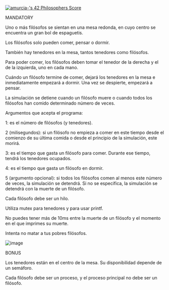 <a href="https://github.com/JaeSeoKim/badge42"><img src="https://badge42.vercel.app/api/v2/cl56x7ufz003509jr5i8cj5cl/project/2781000" alt="amurcia-'s 42 Philosophers Score" /></a>

MANDATORY

Uno o más filósofos se sientan en una mesa redonda, en cuyo centro se encuentra un gran bol de espaguetis.

Los filósofos solo pueden comer, pensar o dormir.

También hay tenedores en la mesa, tantos tenedores como filósofos.

Para poder comer,  los filósofos deben tomar el tenedor de la derecha y el de la izquierda, uno en cada mano.

Cuándo un filósofo termine de comer, dejará los tenedores en la mesa e inmediatamente empezará a dormir. Una vez se despierte, empezará a pensar.

La simulación se detiene cuando un filósofo muere o cuando todos los filósofos han comido determinado número de veces.

Argumentos que acepta el programa:

1: es el número de filósofos (y tenedores).

2 (milisegundos): si un filósofo no empieza a comer en este tiempo desde el comienzo de su última comida o desde el principio de la simulación, este morirá.

3: es el tiempo que gasta un filósofo para comer. Durante ese tiempo, tendrá los tenedores ocupados.

4: es el tiempo que gasta un filósofo en dormir.

5 (argumento opcional): si todos los filósofos comen al menos este número de veces, la simulación se detendrá. Si no se especifica, la simulación se detendrá
con la muerte de un filósofo.

Cada filósofo debe ser un hilo.

Utiliza mutex para tenedores y para usar printf.

No puedes tener más de 10ms entre la muerte de un filósofo y el momento en el que imprimes su muerte.

Intenta no matar a tus pobres filósofos.

![image](https://user-images.githubusercontent.com/102992210/197512944-13dc10d4-d55f-46cc-85e7-8b3382fcde9a.png)


BONUS

Los tenedores están en el centro de la mesa. Su disponibilidad depende de un semáforo.

Cada filósofo debe ser un proceso, y el proceso principal no debe ser un filósofo.
